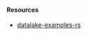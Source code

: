 #### Resources
- [datalake-examples-rs](https://github.com/cmackenzie1/deltalake-examples-rs/blob/main/README.md)